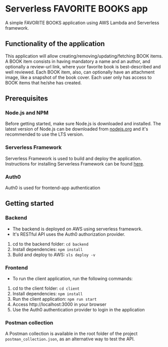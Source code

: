 # Serverless FAVORITE BOOKS app

A simple FAVORITE BOOKS application using AWS Lambda and Serverless framework.

## Functionality of the application

This application will allow creating/removing/updating/fetching BOOK items.
A BOOK item consists in having mandatory a name and an author, and optionally a review-url link, where yuor favorite book is best-described and well reviewed.
Each BOOK item, also, can optionally have an attachment image, like a snapshot of the book cover.
Each user only has access to BOOK items that he/she has created.

## Prerequisites

### Node.js and NPM

Before getting started, make sure Node.js is downloaded and installed. The latest version of Node.js can be downloaded from [nodejs.org](https://nodejs.com/en/download) and it's recommended to use the LTS version.

### Serverless Framework

Serverless Framework is used to build and deploy the application. Instructions for installing Serverless Framework can be found [here](https://serverless.com/framework/docs/getting-started/).

### Auth0

Auth0 is used for frontend-app authentication

## Getting started

### Backend

* The backend is deployed on AWS using serverless framework.
* It's RESTful API uses the Auth0 authorization provider.

1. cd to the backend folder: `cd backend`
2. Install dependencies: `npm install`
3. Build and deploy to AWS: `sls deploy -v`

### Frontend

* To run the client application, run the following commands:

1. cd to the client folder: `cd client`
2. Install dependencies: `npm install`
3. Run the client application: `npm run start`
4. Access http://localhost:3000 in your browser
5. Use the Auth0 authentication provider to login in the application

### Postman collection

A Postman collection is available in the root folder of the project `postman_collection.json`, as an alternative way to test the API.